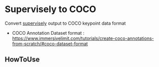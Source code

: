 Supervisely to COCO
=========================

Convert [supervisely](https://supervise.ly/) output to COCO keypoint data format

 - COCO Annotation Dataset format : https://www.immersivelimit.com/tutorials/create-coco-annotations-from-scratch/#coco-dataset-format

HowToUse
------------------------





